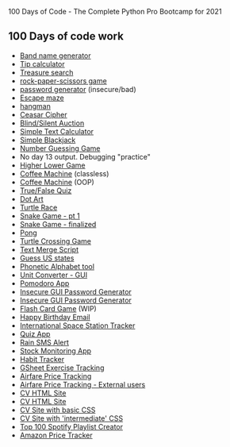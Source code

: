 100 Days of Code - The Complete Python Pro Bootcamp for 2021

## 100 Days of code work
- [Band name generator](/beginner/day-1/)
- [Tip calculator](/beginner/day-2/)
- [Treasure search](/beginner/day-3/)
- [rock-paper-scissors game](/beginner/day-4/)
- [password generator](/beginner/day-5/) (insecure/bad)
- [Escape maze](/beginner/day-6/)
- [hangman](/beginner/day-7/)
- [Ceasar Cipher](/beginner/day-8/)
- [Blind/Silent Auction](/beginner/day-9/)
- [Simple Text Calculator](/beginner/day-10/)
- [Simple Blackjack](/beginner/day-11/)
- [Number Guessing Game](/beginner/day-12/)
- No day 13 output. Debugging "practice"
- [Higher Lower Game](/beginner/day-14/)
- [Coffee Machine](/intermediate/day-15/main.py) (classless)
- [Coffee Machine](/intermediate/day-16/main.py) (OOP)
- [True/False Quiz](/intermediate/day-17/main.py)
- [Dot Art](/intermediate/day-18/main.py)
- [Turtle Race](/intermediate/day-19/main.py)
- [Snake Game - pt 1](/intermediate/day-20/main.py)
- [Snake Game - finalized](/intermediate/day-21/main.py)
- [Pong](/intermediate/day-22/)
- [Turtle Crossing Game](/intermediate/day-23/)
- [Text Merge Script](/intermediate/day-24/)
- [Guess US states](/intermediate/day-25/)
- [Phonetic Alphabet tool](/intermediate/day-26/)
- [Unit Converter - GUI](/intermediate/day-27/)
- [Pomodoro App](/intermediate/day-28/)
- [Insecure GUI Password Generator](/intermediate/day-29/)
- [Insecure GUI Password Generator](/intermediate/day-30/)
- [Flash Card Game](/intermediate/day-31/) (WIP)
- [Happy Birthday Email](day-32/)
- [International Space Station Tracker](day-33/)
- [Quiz App](day-34/)
- [Rain SMS Alert](day-35/)
- [Stock Monitoring App](day-36/)
- [Habit Tracker](day-37/)
- [GSheet Exercise Tracking](day-38/)
- [Airfare Price Tracking](day-39/)
- [Airfare Price Tracking - External users](day-40/)
- [CV HTML Site](day-41/)
- [CV HTML Site](day-42/)
- [CV Site with basic CSS](day-43/)
- [CV Site with 'intermediate' CSS](day-44/)
- [Top 100 Spotify Playlist Creator](day-46/)
- [Amazon Price Tracker](day-47/)
